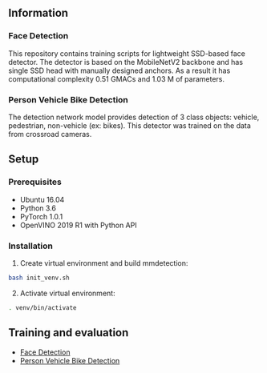## Information


### Face Detection
This repository contains training scripts for lightweight SSD-based face detector. The detector is based on the MobileNetV2 backbone and has single SSD head with manually designed anchors. As a result it has computational complexity 0.51 GMACs and 1.03 M of parameters.

### Person Vehicle Bike Detection
The detection network model provides detection of 3 class objects: vehicle, pedestrian, non-vehicle (ex: bikes).
This detector was trained on the data from crossroad cameras.


## Setup

### Prerequisites

* Ubuntu 16.04
* Python 3.6
* PyTorch 1.0.1
* OpenVINO 2019 R1 with Python API

### Installation

1. Create virtual environment and build mmdetection:
```bash
bash init_venv.sh
```

2. Activate virtual environment:
```bash
. venv/bin/activate
```

## Training and evaluation

* [Face Detection](./face_detection.md)
* [Person Vehicle Bike Detection](./person_vehicle_bike_detection.md)
